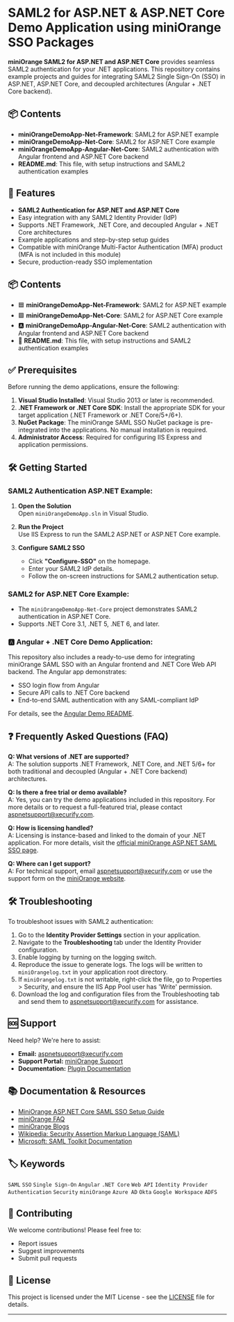 # SAML2 for ASP.NET & ASP.NET Core Demo Application using miniOrange SSO Packages

**miniOrange SAML2 for ASP.NET and ASP.NET Core** provides seamless SAML2 authentication for your .NET applications. This repository contains example projects and guides for integrating SAML2 Single Sign-On (SSO) in ASP.NET, ASP.NET Core, and decoupled architectures (Angular + .NET Core backend).

## 📦 Contents

- **miniOrangeDemoApp-Net-Framework**: SAML2 for ASP.NET example
- **miniOrangeDemoApp-Net-Core**: SAML2 for ASP.NET Core example
- **miniOrangeDemoApp-Angular-Net-Core**: SAML2 authentication with Angular frontend and ASP.NET Core backend
- **README.md**: This file, with setup instructions and SAML2 authentication examples


## 🚀 Features

- **SAML2 Authentication for ASP.NET and ASP.NET Core**
- Easy integration with any SAML2 Identity Provider (IdP)
- Supports .NET Framework, .NET Core, and decoupled Angular + .NET Core architectures
- Example applications and step-by-step setup guides
- Compatible with miniOrange Multi-Factor Authentication (MFA) product (MFA is not included in this module)
- Secure, production-ready SSO implementation


## 📦 Contents

- 🟦 **miniOrangeDemoApp-Net-Framework**: SAML2 for ASP.NET example
- 🟪 **miniOrangeDemoApp-Net-Core**: SAML2 for ASP.NET Core example
- 🅰️ **miniOrangeDemoApp-Angular-Net-Core**: SAML2 authentication with Angular frontend and ASP.NET Core backend
- 📄 **README.md**: This file, with setup instructions and SAML2 authentication examples


## ✅ Prerequisites

Before running the demo applications, ensure the following:

1. **Visual Studio Installed**: Visual Studio 2013 or later is recommended.
2. **.NET Framework or .NET Core SDK**: Install the appropriate SDK for your target application (.NET Framework or .NET Core/5+/6+).
3. **NuGet Package**: The miniOrange SAML SSO NuGet package is pre-integrated into the applications. No manual installation is required.
4. **Administrator Access**: Required for configuring IIS Express and application permissions.


## 🛠️ Getting Started

### SAML2 Authentication ASP.NET Example:

1. **Open the Solution**  
   Open `miniOrangeDemoApp.sln` in Visual Studio.

2. **Run the Project**  
   Use IIS Express to run the SAML2 ASP.NET or ASP.NET Core example.

3. **Configure SAML2 SSO**  
   - Click **"Configure-SSO"** on the homepage.
   - Enter your SAML2 IdP details.
   - Follow the on-screen instructions for SAML2 authentication setup.

### SAML2 for ASP.NET Core Example:

- The `miniOrangeDemoApp-Net-Core` project demonstrates SAML2 authentication in ASP.NET Core.
- Supports .NET Core 3.1, .NET 5, .NET 6, and later.

### 🅰️ Angular + .NET Core Demo Application:

This repository also includes a ready-to-use demo for integrating miniOrange SAML SSO with an Angular frontend and .NET Core Web API backend. The Angular app demonstrates:
- SSO login flow from Angular
- Secure API calls to .NET Core backend
- End-to-end SAML authentication with any SAML-compliant IdP

For details, see the [Angular Demo README](ASP.NET/SSO/SAML/miniOrangeDemoApp-Angular-Net-Core/README.md).


## ❓ Frequently Asked Questions (FAQ)

**Q: What versions of .NET are supported?**  
A: The solution supports .NET Framework, .NET Core, and .NET 5/6+ for both traditional and decoupled (Angular + .NET Core backend) architectures.

**Q: Is there a free trial or demo available?**  
A: Yes, you can try the demo applications included in this repository. For more details or to request a full-featured trial, please contact [aspnetsupport@xecurify.com](mailto:aspnetsupport@xecurify.com).

**Q: How is licensing handled?**  
A: Licensing is instance-based and linked to the domain of your .NET application. For more details, visit the [official miniOrange ASP.NET SAML SSO page](https://plugins.miniorange.com/asp-net-saml-single-sign-on-sso#pricing-plans).

**Q: Where can I get support?**  
A: For technical support, email [aspnetsupport@xecurify.com](mailto:aspnetsupport@xecurify.com) or use the support form on the [miniOrange website](https://plugins.miniorange.com/asp-net-saml-single-sign-on-sso).


## 🛠️ Troubleshooting

To troubleshoot issues with SAML2 authentication:

1. Go to the **Identity Provider Settings** section in your application.
2. Navigate to the **Troubleshooting** tab under the Identity Provider configuration.
3. Enable logging by turning on the logging switch.
4. Reproduce the issue to generate logs. The logs will be written to `miniOrangelog.txt` in your application root directory.
5. If `miniOrangelog.txt` is not writable, right-click the file, go to Properties > Security, and ensure the IIS App Pool user has 'Write' permission.
6. Download the log and configuration files from the Troubleshooting tab and send them to [aspnetsupport@xecurify.com](mailto:aspnetsupport@xecurify.com) for assistance.


## 🆘 Support

Need help? We're here to assist:
- **Email:** aspnetsupport@xecurify.com
- **Support Portal:** [miniOrange Support](https://miniorange.com/contact)
- **Documentation:** [Plugin Documentation](https://plugins.miniorange.com/)


## 📚 Documentation & Resources

- [MiniOrange ASP.NET Core SAML SSO Setup Guide](https://plugins.miniorange.com/asp-net-core-saml-sso-setup-guides)
- [miniOrange FAQ](https://faq.miniorange.com)
- [miniOrange Blogs](https://blogs.miniorange.com)
- [Wikipedia: Security Assertion Markup Language (SAML)](https://en.wikipedia.org/wiki/Security_Assertion_Markup_Language)
- [Microsoft: SAML Toolkit Documentation](https://learn.microsoft.com/en-us/entra/identity-platform/single-sign-on-saml-protocol)


## 🏷️ Keywords

`SAML` `SSO` `Single Sign-On` `Angular` `.NET Core` `Web API` `Identity Provider` `Authentication` `Security` `miniOrange` `Azure AD` `Okta` `Google Workspace` `ADFS`


## 🤝 Contributing

We welcome contributions! Please feel free to:
- Report issues
- Suggest improvements
- Submit pull requests


## 📄 License

This project is licensed under the MIT License - see the [LICENSE](LICENSE) file for details.

---

